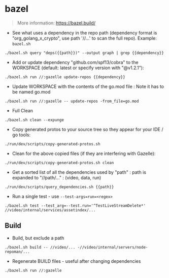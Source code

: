 # bazel

> More information: <https://bazel.build/>

- See what uses a dependency in the repo path (dependency format is "org_golang_x_crypto", use path '//...' to scan the full repo). Example: `bazel.sh`

`./bazel.sh query "deps({{path}})" --output graph | grep {{dependency}}`   

- Add or update dependency "github.com/spf13/cobra" to the WORKSPACE (default: latest or specify version with "@v1.2.1"): 

`./bazel.sh run //:gazelle update-repos {{dependency}}`       

- Update WORKSPACE with the contents of the go.mod file : Note it has to be named go.mod

`./bazel.sh run //:gazelle -- update-repos -from_file=go.mod`
  
- Full Clean

`./bazel.sh clean --expunge`

- Copy generated protos to your source tree so they appear for your IDE / go tools:

`./run/dev/scripts/copy-generated-protos.sh`

- Clean for the above copied files (if they are interfering with Gazelle):

`./run/dev/scripts/copy-generated-protos.sh clean`

- Get a sorted list of all the dependencies used by "path" : path is expanded to "//path/..." : (video, data, run)

`./run/dev/scripts/query_dependencies.sh {{path}}` 

- Run a single test - use `--test-args=run=<regex>`

`./bazel.sh test --test_arg=--test.run='^TestLiveStreamDelete*' //video/internal/services/assetindex/...`

## Build 

- Build, but exclude a path

`./bazel.sh build -- //video/... -//video/internal/servers/node-repoman/...`

- Regenerate BUILD files - useful after changing dependencies

`./bazel.sh run //:gazelle`

